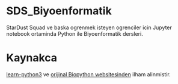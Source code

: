 # SDS_Biyoenformatik
StarDust Squad ve baska ogrenmek isteyen ogrenciler icin Jupyter notebook ortaminda Python ile Biyoenformatik dersleri.

# Kaynakca
[learn-python3](https://github.com/jerry-git/learn-python3) ve [orijinal Biopython websitesinden](http://biopython.org/DIST/docs/tutorial/Tutorial.html) ilham alinmistir. 

